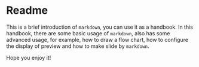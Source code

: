 # Readme

This is a brief introduction of `markdown`, you can use it as a handbook. In this handbook, there are some basic usage of `markdown`, also has some advanced usage, for example, how to draw a flow chart, how to configure the display of preview and how to make slide by `markdown`.

Hope you enjoy it!